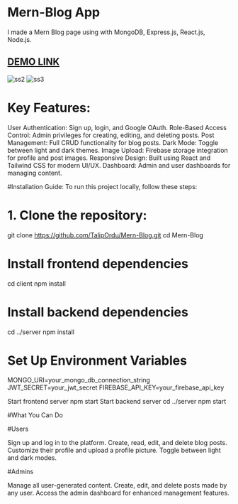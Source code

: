 # Mern-Blog App
I made a Mern Blog page using with MongoDB, Express.js, React.js, Node.js.

## [DEMO LINK](https://mern-blog-78gw.onrender.com/)
![ss2](https://github.com/user-attachments/assets/31b7dffd-8e75-45e1-8ce1-66d36e262219)
![ss3](https://github.com/user-attachments/assets/a092b5de-9178-4d21-a4c9-5c3e72f01701)

# Key Features:
User Authentication: Sign up, login, and Google OAuth.
Role-Based Access Control: Admin privileges for creating, editing, and deleting posts.
Post Management: Full CRUD functionality for blog posts.
Dark Mode: Toggle between light and dark themes.
Image Upload: Firebase storage integration for profile and post images.
Responsive Design: Built using React and Tailwind CSS for modern UI/UX.
Dashboard: Admin and user dashboards for managing content.

#Installation Guide:
To run this project locally, follow these steps:

# 1. Clone the repository:
   git clone https://github.com/TalipOrdu/Mern-Blog.git
   cd Mern-Blog
# Install frontend dependencies
cd client
npm install
# Install backend dependencies
cd ../server
npm install

# Set Up Environment Variables
MONGO_URI=your_mongo_db_connection_string
JWT_SECRET=your_jwt_secret
FIREBASE_API_KEY=your_firebase_api_key

Start frontend server
npm start
Start backend server
cd ../server
npm start

#What You Can Do

#Users

Sign up and log in to the platform.
Create, read, edit, and delete blog posts.
Customize their profile and upload a profile picture.
Toggle between light and dark modes.

#Admins

Manage all user-generated content.
Create, edit, and delete posts made by any user.
Access the admin dashboard for enhanced management features.
